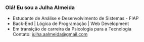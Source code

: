 ### Olá! Eu sou a Julha Almeida 

- Estudante de Análise e Desenvolvimento de Sistemas - FIAP  
- Back-End | Lógica de Programação | Web Development  
- Em transição de carreira da Psicologia para a Tecnologia  
Contato: julha.aalmeida@gmail.com



